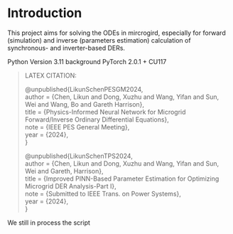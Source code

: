 # Introduction
This project aims for solving the ODEs in mircrogird, especially for forward (simulation) and inverse (parameters estimation) calculation of synchronous- and inverter-based DERs.

Python Version 3.11 background PyTorch 2.0.1 + CU117

>LATEX CITATION:
>
>@unpublished{LikunSchenPESGM2024,  
  author = {Chen, Likun and Dong, Xuzhu and Wang, Yifan and Sun, Wei and Wang, Bo and Gareth Harrison},  
  title  = {Physics-Informed Neural Network for Microgrid Forward/Inverse Ordinary Differential Equations},  
  note   = {IEEE PES General Meeting},  
  year   = {2024},  
>}
>
>@unpublished{LikunSchenTPS2024,  
  author = {Chen, Likun and Dong, Xuzhu and Wang, Yifan and Sun, Wei and Gareth, Harrison},  
  title  = {Improved PINN-Based Parameter Estimation for Optimizing Microgrid DER Analysis-Part I},  
  note   = {Submitted to IEEE Trans. on Power Systems},  
  year   = {2024},  
>}
  
We still in process the script
